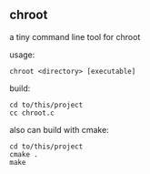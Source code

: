 chroot
-
a tiny command line tool for chroot

usage:
~~~~
chroot <directory> [executable]
~~~~
build:
~~~~
cd to/this/project
cc chroot.c
~~~~
also can build with cmake:
~~~~
cd to/this/project
cmake .
make
~~~~